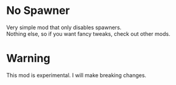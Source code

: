 # No Spawner

Very simple mod that only disables spawners.  
Nothing else, so if you want fancy tweaks, check out other mods.

# Warning

This mod is experimental.
I will make breaking changes.
